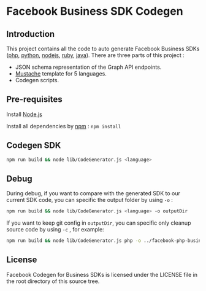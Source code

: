 #  Facebook Business SDK Codegen

## Introduction

This project contains all the code to auto generate Facebook Business SDKs
([php](https://github.com/facebook/facebook-php-business-sdk),
[python](https://github.com/facebook/facebook-python-business-sdk),
[nodejs](https://github.com/facebook/facebook-nodejs-business-sdk),
[ruby](https://github.com/facebook/facebook-ruby-business-sdk),
[java](https://github.com/facebook/facebook-java-business-sdk)). There are three
parts of this project :

- JSON schema representation of the Graph API endpoints.
- [Mustache](https://mustache.github.io/) template for 5 languages.
- Codegen scripts.

## Pre-requisites

Install [Node.js](https://nodejs.org/en/)

Install all dependencies by [npm](https://www.npmjs.com/) : `npm install`

## Codegen SDK

```bash
npm run build && node lib/CodeGenerator.js <language>
```

## Debug

During debug, if you want to compare with the generated SDK to our current SDK
code, you can specific the output folder by using `-o` :

```bash
npm run build && node lib/CodeGenerator.js <language> -o outputDir
```

If you want to keep git config in `outputDir`, you can specific only cleanup
source code by using `-c` , for example:

```bash
npm run build && node lib/CodeGenerator.js php -o ../facebook-php-business-sdk/ -c src/
```

## License

Facebook Codegen for Business SDKs is licensed under the LICENSE file in the
root directory of this source tree.
